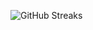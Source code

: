 ![GitHub Streaks](https://github-streaks-mqc9.onrender.com/streak/happilli/image?theme=midnight&cache_bust=1743744684&lang=ja)
